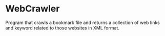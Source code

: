 WebCrawler
==========

Program that crawls a bookmark file and returns a collection of web links and keyword related to those websites in XML format.
